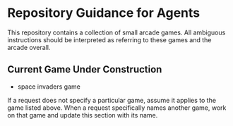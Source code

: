 # Repository Guidance for Agents

This repository contains a collection of small arcade games. All ambiguous instructions should be interpreted as referring to these games and the arcade overall.

## Current Game Under Construction
- space invaders game

If a request does not specify a particular game, assume it applies to the game listed above. When a request specifically names another game, work on that game and update this section with its name.
